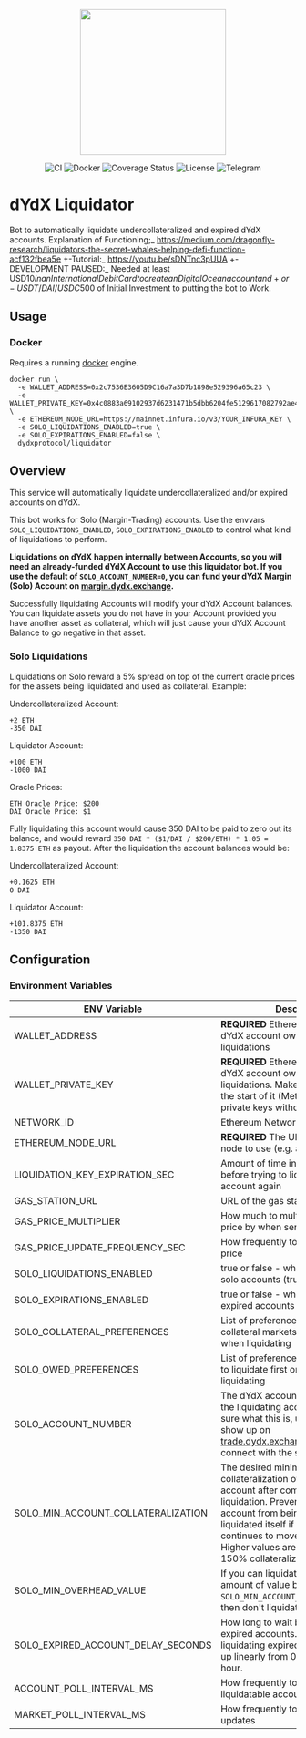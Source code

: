 <p align="center"><img src="https://s3.amazonaws.com/dydx-assets/logo_large_white.png" width="256" /></p>

<div align="center">
  <a href="https://circleci.com/gh/dydxprotocol/workflows/liquidator/tree/master" style="text-decoration:none;">
    <img src="https://img.shields.io/circleci/project/github/dydxprotocol/liquidator.svg" alt='CI' />
  </a>
  <a href='https://hub.docker.com/r/dydxprotocol/liquidator' style="text-decoration:none;">
    <img src='https://img.shields.io/badge/docker-container-blue.svg?longCache=true' alt='Docker' />
  </a>
  <a href='https://coveralls.io/github/dydxprotocol/liquidator' style="text-decoration:none;">
    <img src='https://coveralls.io/repos/github/dydxprotocol/liquidator/badge.svg?t=toKMwT' alt='Coverage Status' />
  </a>
  <a href='https://github.com/dydxprotocol/solo/blob/master/LICENSE' style="text-decoration:none;">
    <img src='https://img.shields.io/github/license/dydxprotocol/protocol.svg?longCache=true' alt='License' />
  </a>
  <a href='https://t.me/joinchat/GBnMlBb9mQblQck2pThTgw' style="text-decoration:none;">
    <img src='https://img.shields.io/badge/chat-on%20telegram-9cf.svg?longCache=true' alt='Telegram' />
  </a>
</div>

# dYdX Liquidator

Bot to automatically liquidate undercollateralized and expired dYdX accounts. Explanation of Functioning;_ https://medium.com/dragonfly-research/liquidators-the-secret-whales-helping-defi-function-acf132fbea5e
+-Tutorial:_ https://youtu.be/sDNTnc3pUUA
+-DEVELOPMENT PAUSED:_ Needed at least USD$10 in an International Debit Card to create an DigitalOcean account and + or - USDT/DAI/USDC$500 of Initial Investment to putting the bot to Work.

## Usage

### Docker

Requires a running [docker](https://docker.com) engine.

```
docker run \
  -e WALLET_ADDRESS=0x2c7536E3605D9C16a7a3D7b1898e529396a65c23 \
  -e WALLET_PRIVATE_KEY=0x4c0883a69102937d6231471b5dbb6204fe5129617082792ae468d01a3f362318 \
  -e ETHEREUM_NODE_URL=https://mainnet.infura.io/v3/YOUR_INFURA_KEY \
  -e SOLO_LIQUIDATIONS_ENABLED=true \
  -e SOLO_EXPIRATIONS_ENABLED=false \
  dydxprotocol/liquidator
```

## Overview

This service will automatically liquidate undercollateralized and/or expired accounts on dYdX.

This bot works for Solo (Margin-Trading) accounts. Use the envvars `SOLO_LIQUIDATIONS_ENABLED`, `SOLO_EXPIRATIONS_ENABLED` to control what kind of liquidations to perform.

**Liquidations on dYdX happen internally between Accounts, so you will need an already-funded dYdX Account to use this liquidator bot. If you use the default of `SOLO_ACCOUNT_NUMBER=0`, you can fund your dYdX Margin (Solo) Account on [margin.dydx.exchange](https://margin.dydx.exchange).**

Successfully liquidating Accounts will modify your dYdX Account balances. You can liquidate assets you do not have in your Account provided you have another asset as collateral, which will just cause your dYdX Account Balance to go negative in that asset.

### Solo Liquidations
Liquidations on Solo reward a 5% spread on top of the current oracle prices for the assets being liquidated and used as collateral. Example:

Undercollateralized Account:
```
+2 ETH
-350 DAI
```

Liquidator Account:
```
+100 ETH
-1000 DAI
```

Oracle Prices:
```
ETH Oracle Price: $200
DAI Oracle Price: $1
```

Fully liquidating this account would cause 350 DAI to be paid to zero out its balance, and would reward `350 DAI * ($1/DAI / $200/ETH) * 1.05 = 1.8375 ETH` as payout. After the liquidation the account balances would be:


Undercollateralized Account:
```
+0.1625 ETH
0 DAI
```

Liquidator Account:
```
+101.8375 ETH
-1350 DAI
```

## Configuration

### Environment Variables

|ENV Variable|Description|
|-|-|
|WALLET_ADDRESS|**REQUIRED** Ethereum address of the dYdX account owner that will do the liquidations
|WALLET_PRIVATE_KEY|**REQUIRED** Ethereum private key the dYdX account owner that will do the liquidations. Make sure that "0x" is at the start of it (MetaMask exports private keys without it).|
|NETWORK_ID|Ethereum Network ID|
|ETHEREUM_NODE_URL|**REQUIRED** The URL of the Ethereum node to use (e.g. an infura url)|
|LIQUIDATION_KEY_EXPIRATION_SEC|Amount of time in seconds to wait before trying to liquidate the same account again|300|
|GAS_STATION_URL|URL of the gas station API to use|
|GAS_PRICE_MULTIPLIER|How much to multiply the `fast` gas price by when sending transactions|
|GAS_PRICE_UPDATE_FREQUENCY_SEC|How frequently to update the gas price|
|SOLO_LIQUIDATIONS_ENABLED|true or false - whether to liquidate solo accounts (true by default)|
|SOLO_EXPIRATIONS_ENABLED|true or false - whether to liquidate expired accounts (false by default)|
|SOLO_COLLATERAL_PREFERENCES|List of preferences for which collateral markets to receive first when liquidating|
|SOLO_OWED_PREFERENCES|List of preferences for which markets to liquidate first on an account when liquidating|
|SOLO_ACCOUNT_NUMBER|The dYdX account number to use for the liquidating account. If you're not sure what this is, use 0. This will show up on [trade.dydx.exchange/account](https://trade.dydx.exchange/account) if you connect with the same wallet.|
|SOLO_MIN_ACCOUNT_COLLATERALIZATION|The desired minimum collateralization of the liquidator account after completing a liquidation. Prevents the liquidator account from being at risk of being liquidated itself if the price of assets continues to move in some direction. Higher values are safer. e.g. 0.5 = 150% collateralization|
|SOLO_MIN_OVERHEAD_VALUE|If you can liquidate less than this amount of value before hitting `SOLO_MIN_ACCOUNT_COLLATERALIZATION`, then don't liquidate. (1 USD = 1e36)|
|SOLO_EXPIRED_ACCOUNT_DELAY_SECONDS|How long to wait before liquidating expired accounts. The spread for liquidating expired accounts ramps up linearly from 0% to 5% over 1 hour.|
|ACCOUNT_POLL_INTERVAL_MS|How frequently to poll for liquidatable accounts|
|MARKET_POLL_INTERVAL_MS|How frequently to poll for market updates|
